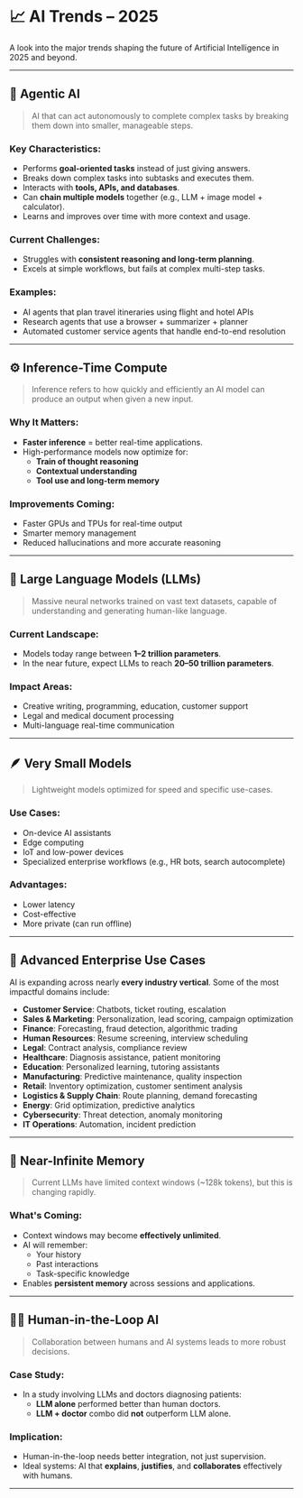 # 📈 AI Trends – 2025

A look into the major trends shaping the future of Artificial Intelligence in 2025 and beyond.

---

## 🤖 Agentic AI

> AI that can act autonomously to complete complex tasks by breaking them down into smaller, manageable steps.

### Key Characteristics:

- Performs **goal-oriented tasks** instead of just giving answers.
- Breaks down complex tasks into subtasks and executes them.
- Interacts with **tools, APIs, and databases**.
- Can **chain multiple models** together (e.g., LLM + image model + calculator).
- Learns and improves over time with more context and usage.

### Current Challenges:

- Struggles with **consistent reasoning and long-term planning**.
- Excels at simple workflows, but fails at complex multi-step tasks.

### Examples:

- AI agents that plan travel itineraries using flight and hotel APIs
- Research agents that use a browser + summarizer + planner
- Automated customer service agents that handle end-to-end resolution

---

## ⚙️ Inference-Time Compute

> Inference refers to how quickly and efficiently an AI model can produce an output when given a new input.

### Why It Matters:

- **Faster inference** = better real-time applications.
- High-performance models now optimize for:
  - **Train of thought reasoning**
  - **Contextual understanding**
  - **Tool use and long-term memory**

### Improvements Coming:

- Faster GPUs and TPUs for real-time output
- Smarter memory management
- Reduced hallucinations and more accurate reasoning

---

## 🧠 Large Language Models (LLMs)

> Massive neural networks trained on vast text datasets, capable of understanding and generating human-like language.

### Current Landscape:

- Models today range between **1–2 trillion parameters**.
- In the near future, expect LLMs to reach **20–50 trillion parameters**.

### Impact Areas:

- Creative writing, programming, education, customer support
- Legal and medical document processing
- Multi-language real-time communication

---

## 🪶 Very Small Models

> Lightweight models optimized for speed and specific use-cases.

### Use Cases:

- On-device AI assistants
- Edge computing
- IoT and low-power devices
- Specialized enterprise workflows (e.g., HR bots, search autocomplete)

### Advantages:

- Lower latency
- Cost-effective
- More private (can run offline)

---

## 🧰 Advanced Enterprise Use Cases

AI is expanding across nearly **every industry vertical**. Some of the most impactful domains include:

- **Customer Service**: Chatbots, ticket routing, escalation
- **Sales & Marketing**: Personalization, lead scoring, campaign optimization
- **Finance**: Forecasting, fraud detection, algorithmic trading
- **Human Resources**: Resume screening, interview scheduling
- **Legal**: Contract analysis, compliance review
- **Healthcare**: Diagnosis assistance, patient monitoring
- **Education**: Personalized learning, tutoring assistants
- **Manufacturing**: Predictive maintenance, quality inspection
- **Retail**: Inventory optimization, customer sentiment analysis
- **Logistics & Supply Chain**: Route planning, demand forecasting
- **Energy**: Grid optimization, predictive analytics
- **Cybersecurity**: Threat detection, anomaly monitoring
- **IT Operations**: Automation, incident prediction

---

## 🧠 Near-Infinite Memory

> Current LLMs have limited context windows (~128k tokens), but this is changing rapidly.

### What's Coming:

- Context windows may become **effectively unlimited**.
- AI will remember:
  - Your history
  - Past interactions
  - Task-specific knowledge
- Enables **persistent memory** across sessions and applications.

---

## 🧑‍⚕️ Human-in-the-Loop AI

> Collaboration between humans and AI systems leads to more robust decisions.

### Case Study:

- In a study involving LLMs and doctors diagnosing patients:
  - **LLM alone** performed better than human doctors.
  - **LLM + doctor** combo did **not** outperform LLM alone.

### Implication:

- Human-in-the-loop needs better integration, not just supervision.
- Ideal systems: AI that **explains**, **justifies**, and **collaborates** effectively with humans.

---
